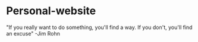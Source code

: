 # Personal-website
"If you really want to do something, you'll find a way. If you don't, you'll find an excuse" -Jim Rohn
